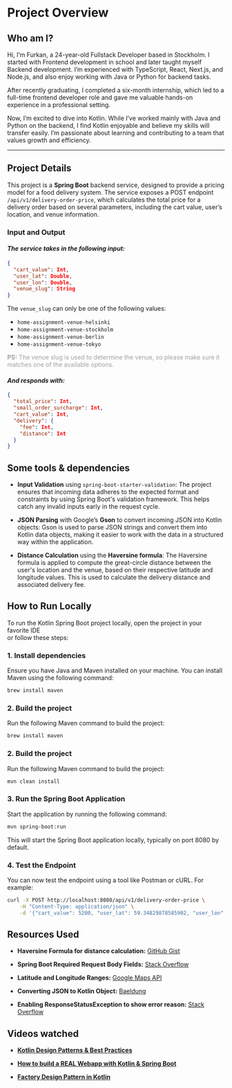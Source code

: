 # Project Overview

## Who am I?

Hi, I’m Furkan, a 24-year-old Fullstack Developer based in Stockholm. I started with Frontend development in school and later taught myself Backend development. I’m experienced with TypeScript, React, Next.js, and Node.js, and also enjoy working with Java or Python for backend tasks.

After recently graduating, I completed a six-month internship, which led to a full-time frontend developer role and gave me valuable hands-on experience in a professional setting.

Now, I’m excited to dive into Kotlin. While I’ve worked mainly with Java and Python on the backend, I find Kotlin enjoyable and believe my skills will transfer easily. I’m passionate about learning and contributing to a team that values growth and efficiency.

---

## Project Details

This project is a **Spring Boot** backend service, designed to provide a pricing model for a food delivery system. The service exposes a POST endpoint `/api/v1/delivery-order-price`, which calculates the total price for a delivery order based on several parameters, including the cart value, user’s location, and venue information.

### Input and Output

#### _The service takes in the following input:_

```json
{
  "cart_value": Int, 
  "user_lat": Double, 
  "user_lon": Double, 
  "venue_slug": String
}
```
The `venue_slug` can only be one of the following values:

- `home-assignment-venue-helsinki`
- `home-assignment-venue-stockholm`
- `home-assignment-venue-berlin`
- `home-assignment-venue-tokyo`

<span style="opacity: 40%">**PS:** The venue slug is used to determine the venue, so please make sure it matches one of the available options.</span>

#### _And responds with:_
```json
{
  "total_price": Int,
  "small_order_surcharge": Int,
  "cart_value": Int,
  "delivery": {
    "fee": Int,
    "distance": Int
  }
}
```

## Some tools & dependencies

- **Input Validation** using `spring-boot-starter-validation`:
  The project ensures that incoming data adheres to the expected format and constraints by using Spring Boot's validation framework. This helps catch any invalid inputs early in the request cycle.


- **JSON Parsing** with Google’s **Gson** to convert incoming JSON into Kotlin objects:
  Gson is used to parse JSON strings and convert them into Kotlin data objects, making it easier to work with the data in a structured way within the application.


- **Distance Calculation** using the **Haversine formula**:
  The Haversine formula is applied to compute the great-circle distance between the user's location and the venue, based on their respective latitude and longitude values. This is used to calculate the delivery distance and associated delivery fee.

## How to Run Locally

To run the Kotlin Spring Boot project locally, open the project in your favorite IDE
</br>or follow these steps:

### 1. Install dependencies
Ensure you have Java and Maven installed on your machine. You can install Maven using the following command:

```bash 
brew install maven
```

### 2. Build the project
Run the following Maven command to build the project:

```bash 
brew install maven
```

### 2. Build the project
Run the following Maven command to build the project:

```bash 
mvn clean install
```

### 3. Run the Spring Boot Application
Start the application by running the following command:

```bash 
mvn spring-boot:run
```

This will start the Spring Boot application locally, typically on port 8080 by default.

### 4. Test the Endpoint
You can now test the endpoint using a tool like Postman or cURL. For example:

```bash 
curl -X POST http://localhost:8080/api/v1/delivery-order-price \
    -H "Content-Type: application/json" \
    -d '{"cart_value": 5200, "user_lat": 59.34829878585902, "user_lon": 18.030581581937327, "venue_slug": "home-assignment-venue-stockholm"}'

```

## Resources Used

- **Haversine Formula for distance calculation:** [GitHub Gist](https://gist.github.com/jferrao/cb44d09da234698a7feee68ca895f491)


- **Spring Boot Required Request Body Fields:** [Stack Overflow](https://stackoverflow.com/questions/61630030/spring-boot-required-requestbody-class-fields)


- **Latitude and Longitude Ranges:** [Google Maps API](https://developers.google.com/maps/documentation/javascript/reference/coordinates)


- **Converting JSON to Kotlin Object:** [Baeldung](https://www.baeldung.com/kotlin/json-convert-data-class)


- **Enabling ResponseStatusException to show error reason:** [Stack Overflow](https://stackoverflow.com/questions/62561211/spring-responsestatusexception-does-not-return-reason)

## Videos watched
- [**Kotlin Design Patterns & Best Practices**](https://www.youtube.com/watch?v=G6FY8jHiDVY)


- [**How to build a REAL Webapp with Kotlin & Spring Boot**](https://www.youtube.com/watch?v=7iJ0NWRaWic)


- [**Factory Design Pattern in Kotlin**](https://youtu.be/1VWYP3S12Do?si=aSFPf7awRx7_OPH3)